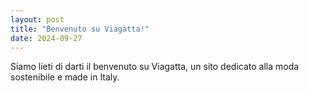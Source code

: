```yaml
---
layout: post
title: "Benvenuto su Viagatta!"
date: 2024-09-27
---
```

Siamo lieti di darti il benvenuto su Viagatta, un sito dedicato alla moda sostenibile e made in Italy.
